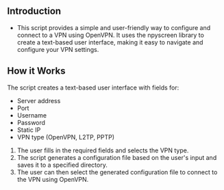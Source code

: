 ## Introduction
* This script provides a simple and user-friendly way to configure and connect to a VPN using OpenVPN. It uses the npyscreen library to create a text-based user interface, making it easy to navigate and configure your VPN settings.

## How it Works
The script creates a text-based user interface with fields for:
* Server address
* Port
* Username
* Password
* Static IP
* VPN type (OpenVPN, L2TP, PPTP)

1. The user fills in the required fields and selects the VPN type.
2. The script generates a configuration file based on the user's input and saves it to a specified directory.
3. The user can then select the generated configuration file to connect to the VPN using OpenVPN.
